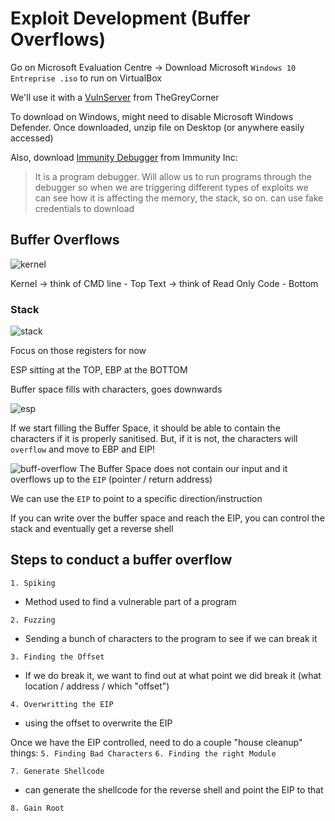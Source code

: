 # Exploit Development (Buffer Overflows)

Go on Microsoft Evaluation Centre -> Download Microsoft `Windows 10 Entreprise .iso` to run on VirtualBox

We'll use it with a [VulnServer](http://www.thegreycorner.com/p/vulnserver.html) from TheGreyCorner

To download on Windows, might need to disable Microsoft Windows Defender. Once downloaded, unzip file on Desktop (or anywhere easily accessed)

Also, download [Immunity Debugger](https://www.immunityinc.com/products/debugger/) from Immunity Inc:

> It is a program debugger. Will allow us to run programs through the debugger so when we are triggering different types of exploits we can see how it is affecting the memory, the stack, so on.
> can use fake credentials to download 

## Buffer Overflows 

![kernel](https://user-images.githubusercontent.com/87711310/209446042-9c81e17d-506e-46f4-aaac-8dd8ab655633.png)

Kernel -> think of CMD line - Top
Text -> think of Read Only Code - Bottom


### Stack
![stack](https://user-images.githubusercontent.com/87711310/209446043-b6b099a3-8dea-4cef-9498-ee80e5070ebf.png)


Focus on those registers for now

ESP sitting at the TOP, EBP at the BOTTOM

Buffer space fills with characters, goes downwards

![esp](https://user-images.githubusercontent.com/87711310/209446041-b6011bab-71a5-4fe5-b8c1-0ef2519e273b.png)

If we start filling the Buffer Space, it should be able to contain the characters if it is properly sanitised.
But, if it is not, the characters will `overflow` and move to EBP and EIP!

![buff-overflow](https://user-images.githubusercontent.com/87711310/209446044-c14f8af9-188d-4867-9e9d-606b3678104b.png)
The Buffer Space does not contain our input and it overflows up to the `EIP` (pointer / return address)

We can use the `EIP` to point to a specific direction/instruction

If you can write over the buffer space and reach the EIP, you can control the stack and eventually get a reverse shell

## Steps to conduct a buffer overflow
`1. Spiking` 
- Method used to find a vulnerable part of a program

`2. Fuzzing`
- Sending a bunch of characters to the program to see if we can break it 

`3. Finding the Offset`
- If we do break it, we want to find out at what point we did break it (what location / address / which "offset")

`4. Overwritting the EIP`
- using the offset to overwrite the EIP

Once we have the EIP controlled, need to do a couple "house cleanup" things:
`5. Finding Bad Characters`
`6. Finding the right Module`

`7. Generate Shellcode`
- can generate the shellcode for the reverse shell and point the EIP to that 

`8. Gain Root`


